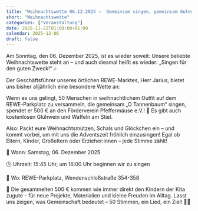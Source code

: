 ```yaml
---
title: "Weihnachtswette 06.12.2025 –  Gemeinsam singen, gemeinsam Gutes tun!"
short: "Weihnachtswette"
categories: ["Veranstaltung"]
date: 2025-11-22T01:00:00+01:00
calendar: 2025-12-06
draft: false
---
```


Am Sonntag, den 06. Dezember 2025, ist es wieder soweit: Unsere beliebte Weihnachtswette steht an – und auch diesmal heißt es wieder: „Singen für den guten Zweck!“ 🎶

Der Geschäftsführer unseres örtlichen REWE-Marktes, Herr Jarius, bietet uns bisher alljährlich eine besondere Wette an:

Wenn es uns gelingt, 50 Menschen in weihnachtlichem Outfit auf dem REWE-Parkplatz zu versammeln, die gemeinsam „O Tannenbaum“ singen, spendet er 500 € an den Förderverein Pfeffermäuse e.V.! 🌟
Es gibt auch kostenlosen Glühwein und Waffeln am Stiel.

Also: Packt eure Weihnachtsmützen, Schals und Glöckchen ein – und kommt vorbei, um mit uns die Adventszeit fröhlich einzusingen! Egal ob Eltern, Kinder, Großeltern oder Erzieher:innen – jede Stimme zählt!

📅 Wann: Samstag, 06. Dezember 2025

🕓 Uhrzeit: 15:45 Uhr, um 16:00 Uhr beginnen wir zu singen

📍 Wo: REWE-Parkplatz, Wendenschloßstraße 354-358

💛 Die gesammelten 500 € kommen wie immer direkt den Kindern der Kita zugute – für neue Projekte, Materialien und kleine Freuden im Alltag.
Lasst uns zeigen, was Gemeinschaft bedeutet – 50 Stimmen, ein Lied, ein Ziel! 🎵✨

